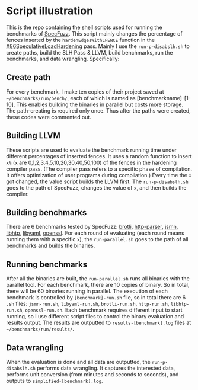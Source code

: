 # Script illustration
This is the repo containing the shell scripts used for running the benchmarks of [SpecFuzz](https://github.com/OleksiiOleksenko/SpecFuzz). 
This script mainly changes the percentage of fences inserted by the `hardenEdgesWithLFENCE` function in the [X86SpeculativeLoadHardening](https://github.com/OleksiiOleksenko/SpecFuzz/blob/master/install/patches/llvm/X86SpeculativeLoadHardening.cpp) pass. Mainly I use the `run-p-disabslh.sh` to create paths, build the SLH Pass & LLVM, build benchmarks, run the benchmarks, and data wrangling. Specifically:

## Create path
For every benchmark, I make ten copies of their project saved at `~/benchmarks/run/bench/`, each of which is named as [benchmarkname]-[1-10]. This enables building the binaries in parallel but costs more storage. The path-creating is required only once. Thus after the paths were created, these codes were commented out.
## Building LLVM
These scripts are used to evaluate the benchmark running time under different percentages of inserted fences. It uses a random function to insert `x%` (`x` are 0,1,2,3,4,5,10,20,30,40,50,100) of the fences in the hardening compiler pass. (The compiler pass refers to a specific phase of compilation. It offers optimization of user programs during compilation.) Every time the `x` got changed, the value script builds the LLVM first.
The `run-p-disabslh.sh` goes to the path of SpecFuzz, changes the value of `x`, and then builds the compiler. 
## Building benchmarks
There are 6 benchmarks tested by SpecFuzz: [brotli](https://github.com/google/brotli), [http-parser](https://github.com/nodejs/http-parser), [jsmn](https://github.com/zserge/jsmn), [libhtp](https://github.com/OISF/libhtp), [libyaml](https://github.com/yaml/libyaml), [openssl](https://github.com/openssl/openssl). For each round of evaluating (each round means running them with a specific `x`), the `run-parallel.sh` goes to the path of all benchmarks and builds the binaries.

## Running benchmarks
After all the binaries are built, the `run-parallel.sh` runs all binaries with the parallel tool. For each benchmark, there are 10 copies of binary. So in total, there will be 60 binaries running in parallel.
The execution of each benchmark is controlled by `[benchmark]-run.sh` file, so in total there are 6 `.sh` files: `jsmn-run.sh`, `libyaml-run.sh`, `brotli-run.sh`, `http-run.sh`, `libhtp-run.sh`, `openssl-run.sh`. Each benchmark requires different input to start running, so I use different script files to control the binary evaluation and results output.
The results are outputted to `results-[benchmark].log` files at `~/benchmarks/run/results/`.

## Data wrangling
When the evaluation is done and all data are outputted, the `run-p-disabslh.sh` performs data wrangling. It captures the interested data, performs unit conversion (from minutes and seconds to seconds), and outputs to `simplified-[benchmark].log`.